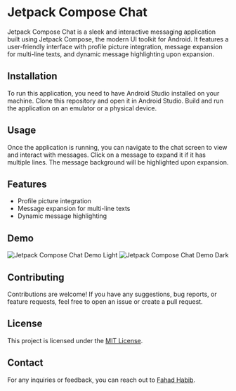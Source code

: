# Jetpack Compose Chat

Jetpack Compose Chat is a sleek and interactive messaging application built using Jetpack Compose, the modern UI toolkit for Android. It features a user-friendly interface with profile picture integration, message expansion for multi-line texts, and dynamic message highlighting upon expansion.

## Installation

To run this application, you need to have Android Studio installed on your machine. Clone this repository and open it in Android Studio. Build and run the application on an emulator or a physical device.

## Usage

Once the application is running, you can navigate to the chat screen to view and interact with messages. Click on a message to expand it if it has multiple lines. The message background will be highlighted upon expansion.

## Features

- Profile picture integration
- Message expansion for multi-line texts
- Dynamic message highlighting

## Demo

![Jetpack Compose Chat Demo Light](https://github.com/fahaddhabib/Jetpack-Compose-ChatApp-UI/blob/master/assets/demoday.gif)
![Jetpack Compose Chat Demo Dark](https://github.com/fahaddhabib/Jetpack-Compose-ChatApp-UI/blob/master/assets/demonight.gif)

## Contributing

Contributions are welcome! If you have any suggestions, bug reports, or feature requests, feel free to open an issue or create a pull request.

## License

This project is licensed under the [MIT License](LICENSE.txt).

## Contact

For any inquiries or feedback, you can reach out to [Fahad Habib](mailto:fahad@psychocreatives.com).
